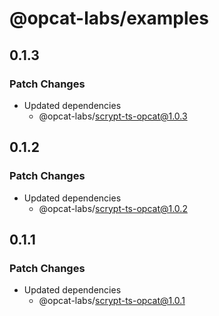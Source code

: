# @opcat-labs/examples

## 0.1.3

### Patch Changes

- Updated dependencies
  - @opcat-labs/scrypt-ts-opcat@1.0.3

## 0.1.2

### Patch Changes

- Updated dependencies
  - @opcat-labs/scrypt-ts-opcat@1.0.2

## 0.1.1

### Patch Changes

- Updated dependencies
  - @opcat-labs/scrypt-ts-opcat@1.0.1
